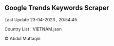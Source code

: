

## Google Trends Keywords Scraper 
 
Last Update 23-04-2023 , 20:54:45

Country List :
VIETNAM.json



© Abdul Muttaqin 
